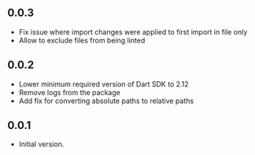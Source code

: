 ## 0.0.3

- Fix issue where import changes were applied to first import in file only
- Allow to exclude files from being linted

## 0.0.2

- Lower minimum required version of Dart SDK to 2.12
- Remove logs from the package
- Add fix for converting absolute paths to relative paths

## 0.0.1

- Initial version.

